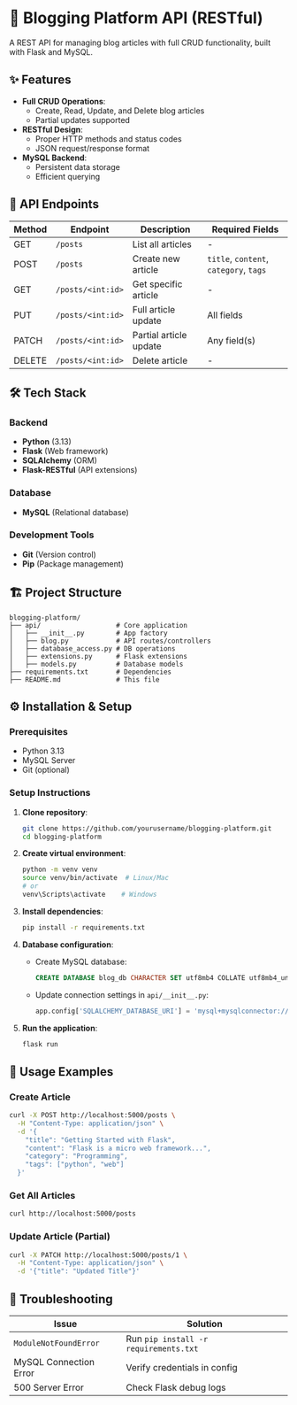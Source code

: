 # 📝 Blogging Platform API (RESTful)

A REST API for managing blog articles with full CRUD functionality, built with Flask and MySQL.

## ✨ Features
- **Full CRUD Operations**:
  - Create, Read, Update, and Delete blog articles
  - Partial updates supported
- **RESTful Design**:
  - Proper HTTP methods and status codes
  - JSON request/response format
- **MySQL Backend**:
  - Persistent data storage
  - Efficient querying

## 🚀 API Endpoints

| Method | Endpoint          | Description                          | Required Fields                     |
|--------|-------------------|--------------------------------------|-------------------------------------|
| GET    | `/posts`          | List all articles                    | -                                   |
| POST   | `/posts`          | Create new article                   | `title`, `content`, `category`, `tags` |
| GET    | `/posts/<int:id>` | Get specific article                 | -                                   |
| PUT    | `/posts/<int:id>` | Full article update                  | All fields                          |
| PATCH  | `/posts/<int:id>` | Partial article update               | Any field(s)                        |
| DELETE | `/posts/<int:id>` | Delete article                       | -                                   |

## 🛠️ Tech Stack

### Backend
- **Python** (3.13)
- **Flask** (Web framework)
- **SQLAlchemy** (ORM)
- **Flask-RESTful** (API extensions)

### Database
- **MySQL** (Relational database)

### Development Tools
- **Git** (Version control)
- **Pip** (Package management)

## 🏗️ Project Structure

```
blogging-platform/
├── api/                   # Core application
│   ├── __init__.py        # App factory
│   ├── blog.py            # API routes/controllers
│   ├── database_access.py # DB operations
│   ├── extensions.py      # Flask extensions
│   ├── models.py          # Database models
├── requirements.txt       # Dependencies
├── README.md              # This file
```

## ⚙️ Installation & Setup

### Prerequisites
- Python 3.13
- MySQL Server
- Git (optional)

### Setup Instructions

1. **Clone repository**:
   ```bash
   git clone https://github.com/yourusername/blogging-platform.git
   cd blogging-platform
   ```

2. **Create virtual environment**:
   ```bash
   python -m venv venv
   source venv/bin/activate  # Linux/Mac
   # or
   venv\Scripts\activate    # Windows
   ```

3. **Install dependencies**:
   ```bash
   pip install -r requirements.txt
   ```

4. **Database configuration**:
   - Create MySQL database:
     ```sql
     CREATE DATABASE blog_db CHARACTER SET utf8mb4 COLLATE utf8mb4_unicode_ci;
     ```
   - Update connection settings in `api/__init__.py`:
     ```python
     app.config['SQLALCHEMY_DATABASE_URI'] = 'mysql+mysqlconnector://username:password@localhost:3306/blog_db'
     ```

5. **Run the application**:
   ```bash
   flask run
   ```

## 🚦 Usage Examples

### Create Article
```bash
curl -X POST http://localhost:5000/posts \
  -H "Content-Type: application/json" \
  -d '{
    "title": "Getting Started with Flask",
    "content": "Flask is a micro web framework...",
    "category": "Programming",
    "tags": ["python", "web"]
  }'
```

### Get All Articles
```bash
curl http://localhost:5000/posts
```

### Update Article (Partial)
```bash
curl -X PATCH http://localhost:5000/posts/1 \
  -H "Content-Type: application/json" \
  -d '{"title": "Updated Title"}'
```

## 🐛 Troubleshooting

| Issue | Solution |
|-------|----------|
| `ModuleNotFoundError` | Run `pip install -r requirements.txt` |
| MySQL Connection Error | Verify credentials in config |
| 500 Server Error | Check Flask debug logs |

